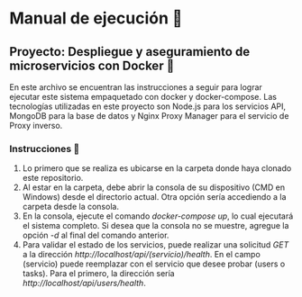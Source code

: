 # Manual de ejecución 📖
## **Proyecto:** Despliegue y aseguramiento de microservicios con Docker 🐳
En este archivo se encuentran las instrucciones a seguir para lograr ejecutar este 
sistema empaquetado con docker y docker-compose.
Las tecnologías utilizadas en este proyecto son Node.js para los servicios API, 
MongoDB para la base de datos y Nginx Proxy Manager para el servicio de Proxy
inverso.
### **Instrucciones** 🧾
1. Lo primero que se realiza es ubicarse en la carpeta donde haya clonado este
repositorio.
2. Al estar en la carpeta, debe abrir la consola de su dispositivo (CMD en Windows)
desde el directorio actual. Otra opción sería accediendo a la carpeta desde la consola.
3. En la consola, ejecute el comando *docker-compose up*, lo cual ejecutará el sistema completo. 
Si desea que la consola no se muestre, agregue la opción *-d* al final del comando anterior.
4. Para validar el estado de los servicios, puede realizar una solicitud *GET* a la dirección
*http://localhost/api/(servicio)/health*. En el campo (servicio) puede reemplazar con el servicio que desee
probar (users o tasks). Para el primero, la dirección sería *http://localhost/api/users/health*.
